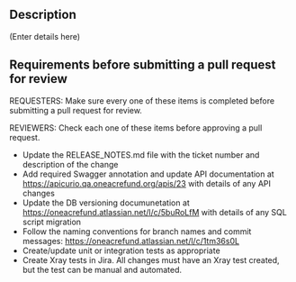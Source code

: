 ## Description

(Enter details here)

## Requirements before submitting a pull request for review

REQUESTERS: Make sure every one of these items is completed before submitting a pull request for review.

REVIEWERS: Check each one of these items before approving a pull request.

- Update the RELEASE_NOTES.md file with the ticket number and description of the change
- Add required Swagger annotation and update API documentation at https://apicurio.qa.oneacrefund.org/apis/23 with details of any API changes
- Update the DB versioning documunetation at https://oneacrefund.atlassian.net/l/c/5buRoLfM with details of any SQL script migration
- Follow the naming conventions for branch names and commit messages: https://oneacrefund.atlassian.net/l/c/1tm36s0L
- Create/update unit or integration tests as appropriate
- Create Xray tests in Jira. All changes must have an Xray test created, but the test can be manual and automated.
